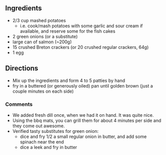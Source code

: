 ## Ingredients
- 2/3 cup mashed potatoes
  - i.e. cook/mash potatoes with some garlic and sour cream if available, and reserve some for the fish cakes
- 2 green onions (or a substitute)
- large can of salmon (~200g)
- 15 crushed Breton crackers (or 20 crushed regular crackers, 64g)
- 1 egg

## Directions
- Mix up the ingredients and form 4 to 5 patties by hand
- fry in a buttered (or generously oiled) pan until golden brown (just a couple minutes on each side)

### Comments
- We added fresh dill once, when we had it on hand. It was quite nice.
- Using the bbq mats, you can grill them for about 4 minutes per side and they come out awesome.
- Verified tasty substitutes for green onion: 
  - dice and fry 1/2 a small regular onion in butter, and add some spinach near the end
  - dice a leek and fry in butter 

